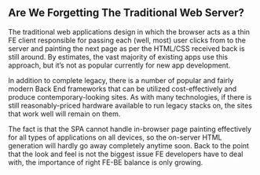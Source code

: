 ## Are We Forgetting The Traditional Web Server?

The traditional web applications design in which the browser acts as a thin FE
client responsible for passing each (well, most) user clicks from to the server
and painting the next page as per the HTML/CSS received back is still around. By
estimates, the vast majority of existing apps use this approach, but it’s not as
popular currently for new app development.

In addition to complete legacy, there is a number of popular and fairly modern
Back End frameworks that can be utilized cost-effectively and produce
contemporary-looking sites. As with many technologies, if there is still
reasonably-priced hardware available to run legacy stacks on, the sites that
work well will remain on them.

The fact is that the SPA cannot handle in-browser page painting effectively for
all types of applications on all devices, so the on-server HTML generation will
hardly go away completely anytime soon. Back to the point that the look and feel
is not the biggest issue FE developers have to deal with, the importance of
right FE-BE balance is only growing.